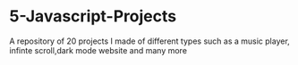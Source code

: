 # 5-Javascript-Projects
A repository of 20 projects I made of different types such as a music player, infinte scroll,dark mode website and many more 
